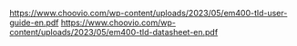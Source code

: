 https://www.choovio.com/wp-content/uploads/2023/05/em400-tld-user-guide-en.pdf
https://www.choovio.com/wp-content/uploads/2023/05/em400-tld-datasheet-en.pdf
